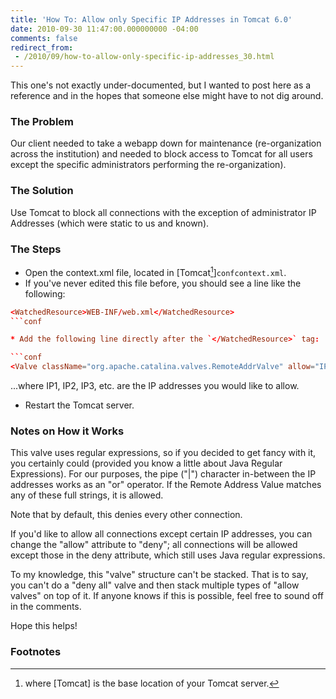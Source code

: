 ```yaml
---
title: 'How To: Allow only Specific IP Addresses in Tomcat 6.0'
date: 2010-09-30 11:47:00.000000000 -04:00
comments: false
redirect_from: 
 - /2010/09/how-to-allow-only-specific-ip-addresses_30.html
---
```


This one's not exactly under-documented, but I wanted to post here as a reference and in the hopes that someone else might have to not dig around.

### The Problem

Our client needed to take a webapp down for maintenance (re-organization across the institution) and needed to block access to Tomcat for all users except the specific administrators performing the re-organization).

### The Solution

Use Tomcat to block all connections with the exception of administrator IP Addresses (which were static to us and known).

### The Steps

* Open the context.xml file, located in [Tomcat[^1]]`confcontext.xml`.
* If you've never edited this file before, you should see a line like the following:

```conf
<WatchedResource>WEB-INF/web.xml</WatchedResource>
```conf

* Add the following line directly after the `</WatchedResource>` tag:

```conf
<Valve className="org.apache.catalina.valves.RemoteAddrValve" allow="IP1|IP2|IP3">
```

...where IP1, IP2, IP3, etc. are the IP addresses you would like to allow.

* Restart the Tomcat server.

### Notes on How it Works

This valve uses regular expressions, so if you decided to get fancy with it, you certainly could (provided you know a little about Java Regular Expressions). For our purposes, the pipe ("|") character in-between the IP addresses works as an "or" operator. If the Remote Address Value matches any of these full strings, it is allowed.

Note that by default, this denies every other connection.

If you'd like to allow all connections except certain IP addresses, you can change the "allow" attribute to "deny"; all connections will be allowed except those in the deny attribute, which still uses Java regular expressions.

To my knowledge, this "valve" structure can't be stacked. That is to say, you can't do a "deny all" valve and then stack multiple types of "allow valves" on top of it. If anyone knows if this is possible, feel free to sound off in the comments.

Hope this helps!

### Footnotes

[^1]: where [Tomcat] is the base location of your Tomcat server.
